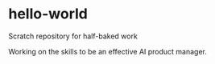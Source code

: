 # hello-world
Scratch repository for half-baked work

Working on the skills to be an effective AI product manager.
